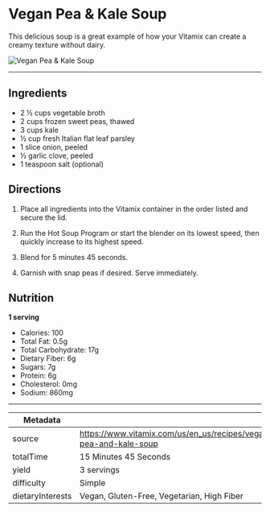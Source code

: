 # Vegan Pea & Kale Soup

This delicious soup is a great example of how your Vitamix can create a creamy texture without dairy.

![Vegan Pea & Kale Soup](https://www.vitamix.com/content/dam/vitamix/migration/media/other/images/v/VeganPeaKaleSoup_470x449.png)

---

## Ingredients

- 2 ½ cups vegetable broth
- 2 cups frozen sweet peas, thawed
- 3 cups kale
- ½ cup fresh Italian flat leaf parsley
- 1 slice onion, peeled
- ½ garlic clove, peeled
- 1 teaspoon salt (optional)

## Directions

1. Place all ingredients into the Vitamix container in the order listed and secure the lid.

2. Run the Hot Soup Program or start the blender on its lowest speed, then quickly increase to its highest speed.

3. Blend for 5 minutes 45 seconds.

4. Garnish with snap peas if desired. Serve immediately.

## Nutrition

**1 serving**

- Calories: 100
- Total Fat: 0.5g
- Total Carbohydrate: 17g
- Dietary Fiber: 6g
- Sugars: 7g
- Protein: 6g
- Cholesterol: 0mg
- Sodium: 860mg

---

| Metadata |  |
| --- | --- |
| source | https://www.vitamix.com/us/en_us/recipes/vegan-pea-and-kale-soup |
| totalTime | 15 Minutes 45 Seconds |
| yield | 3 servings |
| difficulty | Simple |
| dietaryInterests | Vegan, Gluten-Free, Vegetarian, High Fiber |

